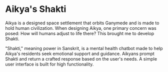 # Aikya's Shakti

Aikya is a designed space settlement that orbits Ganymede and is made to hold human civilization. When designing Aikya, one primary concern was posed: How will humans adjust to life there? This brought me to develop Shakti.

"Shakti," meaning power in Sanskrit, is a mental health chatbot made to help Aikya's residents seek emotional support and guidance. Aikyans prompt Shakti and return a crafted response based on the user's needs. A simple user interface is built for high functionality.

